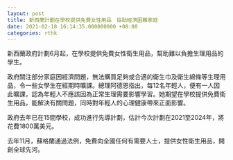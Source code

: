 ```yaml
---
layout: post
title: 新西蘭計劃在學校提供免費女性用品　協助經濟困難家庭
date: 2021-02-18 16:14:35.000000000 +08:00
categories: rthk
---
```


新西蘭政府計劃6月起，在學校提供免費女性衛生用品，幫助難以負擔生理用品的學生。

政府關注部分家庭因經濟問題，無法購買足夠或合適的衛生巾及衛生綿條等生理用品，令一些女學生在經期時曠課。總理阿德恩指出，每12名年輕人，便有一人因此曠課，認為年輕人不應該因為正常生理需要影響學習。她期望在學校提供免費衛生用品，能解決有關問題，同時對年輕人的心理健康帶來正面影響。

政府去年已在15間學校，成功進行先導計劃，估計今次計劃在2021至2024年，將花費1800萬美元。

去年11月，蘇格蘭通過法例，免費向全國任何有需要人士，提供女性衛生用品，開創全球先河。
